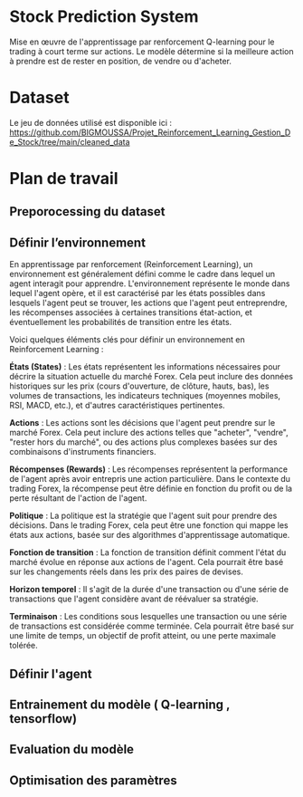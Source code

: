 # Stock Prediction System
Mise en œuvre de l'apprentissage par renforcement Q-learning pour le trading à court terme sur actions. Le modèle détermine si la meilleure action à prendre est de rester en position, de vendre ou d'acheter.

# Dataset
Le jeu de données utilisé est disponible ici : https://github.com/BIGMOUSSA/Projet_Reinforcement_Learning_Gestion_De_Stock/tree/main/cleaned_data

# Plan de travail
## Preporocessing du dataset
## Définir l’environnement
En apprentissage par renforcement (Reinforcement Learning), un environnement est généralement défini comme le cadre dans lequel un agent interagit pour apprendre. L'environnement représente le monde dans lequel l'agent opère, et il est caractérisé par les états possibles dans lesquels l'agent peut se trouver, les actions que l'agent peut entreprendre, les récompenses associées à certaines transitions état-action, et éventuellement les probabilités de transition entre les états.

Voici quelques éléments clés pour définir un environnement en Reinforcement Learning :

**États (States)** : Les états représentent les informations nécessaires pour décrire la situation actuelle du marché Forex. Cela peut inclure des données historiques sur les prix (cours d'ouverture, de clôture, hauts, bas), les volumes de transactions, les indicateurs techniques (moyennes mobiles, RSI, MACD, etc.), et d'autres caractéristiques pertinentes.

**Actions** : Les actions sont les décisions que l'agent peut prendre sur le marché Forex. Cela peut inclure des actions telles que "acheter", "vendre", "rester hors du marché", ou des actions plus complexes basées sur des combinaisons d'instruments financiers.

**Récompenses (Rewards)** : Les récompenses représentent la performance de l'agent après avoir entrepris une action particulière. Dans le contexte du trading Forex, la récompense peut être définie en fonction du profit ou de la perte résultant de l'action de l'agent.

**Politique** : La politique est la stratégie que l'agent suit pour prendre des décisions. Dans le trading Forex, cela peut être une fonction qui mappe les états aux actions, basée sur des algorithmes d'apprentissage automatique.

**Fonction de transition** : La fonction de transition définit comment l'état du marché évolue en réponse aux actions de l'agent. Cela pourrait être basé sur les changements réels dans les prix des paires de devises.

**Horizon temporel** : Il s'agit de la durée d'une transaction ou d'une série de transactions que l'agent considère avant de réévaluer sa stratégie.

**Terminaison** : Les conditions sous lesquelles une transaction ou une série de transactions est considérée comme terminée. Cela pourrait être basé sur une limite de temps, un objectif de profit atteint, ou une perte maximale tolérée.

## Définir l'agent
## Entrainement du modèle ( Q-learning , tensorflow)
## Evaluation du modèle
## Optimisation  des paramètres